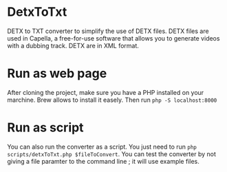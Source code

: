 # DetxToTxt

DETX to TXT converter to simplify the use of DETX files. DETX files are used in Capella, a free-for-use software that allows you to generate videos with a dubbing track. DETX are in XML format.

# Run as web page

After cloning the project, make sure you have a PHP installed on your marchine.
Brew allows to install it easely.
Then run `php -S localhost:8000`

# Run as script

You can also run the converter as a script. You just need to run `php scripts/detxToTxt.php $fileToConvert`. You can test the converter by not giving a file paramter to the command line ; it will use example files.
